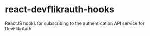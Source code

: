 # react-devflikrauth-hooks
ReactJS hooks for subscribing to the authentication API service for DevFlikrAuth.
